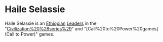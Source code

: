 # Haile Selassie

Haile Selassie is an [Ethiopian](Ethiopian) [Leaders](leader) in the "[Civilization%20%28series%29](Civilization)" and "[Call%20to%20Power%20games](Call to Power)" games.